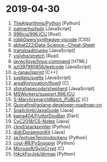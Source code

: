 # 2019-04-30

1. [TheAlgorithms/Python](https://github.com/TheAlgorithms/Python "All Algorithms implemented in Python") [Python]
2. [palmerhq/tsdx](https://github.com/palmerhq/tsdx "Zero-config CLI for TypeScript package development") [JavaScript]
3. [996icu/996.ICU](https://github.com/996icu/996.ICU "Repo for counting stars and contributing. Press F to pay respect to glorious developers.") [Rust]
4. [robb0wen/synthwave-vscode](https://github.com/robb0wen/synthwave-vscode "Synthwave inspired colour theme for VS Code 🌅🕶") [CSS]
5. [abhat222/Data-Science--Cheat-Sheet](https://github.com/abhat222/Data-Science--Cheat-Sheet "Cheat Sheets") 
6. [transloadit/uppy](https://github.com/transloadit/uppy "The next open source file uploader for web browsers 🐶") [JavaScript]
7. [vislyhq/stretch](https://github.com/vislyhq/stretch "High performance flexbox implementation written in rust") [Rust]
8. [jaywcjlove/linux-command](https://github.com/jaywcjlove/linux-command "Linux命令大全搜索工具，内容包含Linux命令手册、详解、学习、搜集。https://git.io/linux") [HTML]
9. [azl397985856/leetcode](https://github.com/azl397985856/leetcode "leetcode题解，记录自己的leecode解题之路。") [JavaScript]
10. [p-ranav/pprint](https://github.com/p-ranav/pprint "Pretty Printer for Modern C++") [C++]
11. [sveltejs/svelte](https://github.com/sveltejs/svelte "Cybernetically enhanced web apps") [JavaScript]
12. [area9innovation/flow9](https://github.com/area9innovation/flow9 "Platform for safe, easy and productive programming of complex, multi-platform apps with a modern user interface") [C]
13. [shipshapecode/shepherd](https://github.com/shipshapecode/shepherd "Guide your users through a tour of your app") [JavaScript]
14. [MSWorkers/support.996.ICU](https://github.com/MSWorkers/support.996.ICU "Microsoft and GitHub Workers Support 996.ICU") 
15. [S-March/smarchWatch_PUBLIC](https://github.com/S-March/smarchWatch_PUBLIC "") [C]
16. [Quorafind/golang-developer-roadmap-cn](https://github.com/Quorafind/golang-developer-roadmap-cn "在 2019 成为一名 Go 开发者的路线图。为学习 Go 的人而准备。") 
17. [Snailclimb/JavaGuide](https://github.com/Snailclimb/JavaGuide "【Java学习+面试指南】 一份涵盖大部分Java程序员所需要掌握的核心知识。") [Java]
18. [kaina404/FlutterDouBan](https://github.com/kaina404/FlutterDouBan "🔥🔥🔥Flutter豆瓣客户端,全网最100%还原豆瓣客户端。首页、书影音、小组、市集及个人中心，一个不拉 https://img.xuvip.top/douyademo.mp4") [Dart]
19. [CyC2018/CS-Notes](https://github.com/CyC2018/CS-Notes "📚 技术面试必备基础知识") [Java]
20. [cknd/stackprinter](https://github.com/cknd/stackprinter "Debugging-friendly tracebacks for Python") [Python]
21. [didi/DoraemonKit](https://github.com/didi/DoraemonKit "简称 DoKit 。一款功能齐全的客户端（ iOS 、Android ）研发助手，你值得拥有。") [Java]
22. [se7entyse7en/pydockenv](https://github.com/se7entyse7en/pydockenv "Python virtual environment, but backed by Docker!") [Python]
23. [cool-RR/PySnooper](https://github.com/cool-RR/PySnooper "Never use print for debugging again") [Python]
24. [Microsoft/SymCrypt](https://github.com/Microsoft/SymCrypt "Cryptographic library") [C]
25. [H4ckForJob/dirmap](https://github.com/H4ckForJob/dirmap "An advanced web directory scanning tool that will be more powerful than DirBuster, Dirsearch, cansina, and Yu Jian.一个高级web目录扫描工具，功能将会强于DirBuster、Dirsearch、cansina、御剑。") [Python]
